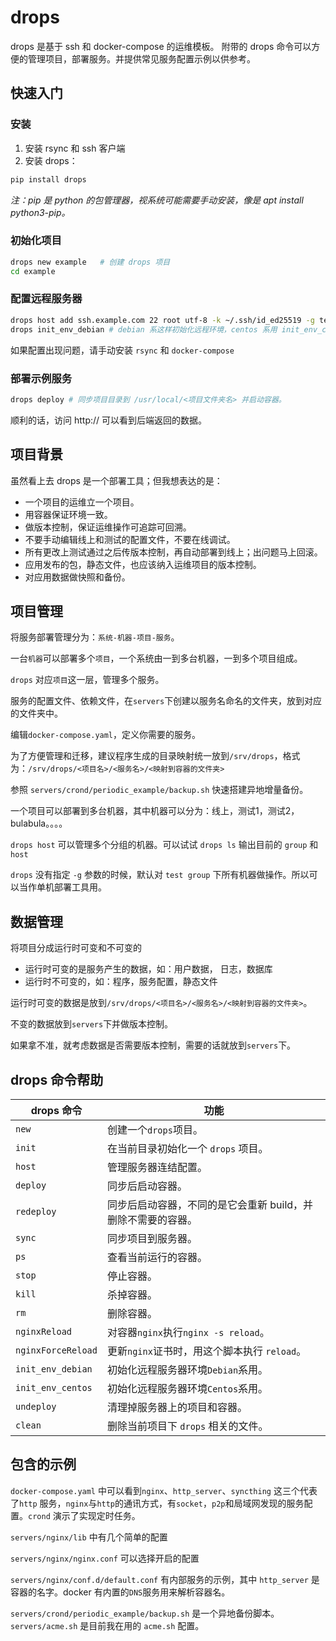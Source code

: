 # drops
drops 是基于 ssh 和 docker-compose 的运维模板。
附带的 drops 命令可以方便的管理项目，部署服务。并提供常见服务配置示例以供参考。

## 快速入门

### 安装

1. 安装 rsync 和 ssh 客户端
2. 安装 drops：

``` sh
pip install drops
```

*注：pip 是 python 的包管理器，视系统可能需要手动安装，像是 apt install python3-pip。*

### 初始化项目

```sh
drops new example	# 创建 drops 项目
cd example
```

### 配置远程服务器

```sh
drops host add ssh.example.com 22 root utf-8 -k ~/.ssh/id_ed25519 -g test	# 配置一个默认服务器到 test group。
drops init_env_debian # debian 系这样初始化远程环境，centos 系用 init_env_centos，要自备 docker 软件源。
```

如果配置出现问题，请手动安装 `rsync` 和 `docker-compose`

### 部署示例服务

```sh
drops deploy # 同步项目目录到 /usr/local/<项目文件夹名> 并启动容器。
```

顺利的话，访问 http://<ip> 可以看到后端返回的数据。

## 项目背景

虽然看上去 drops 是一个部署工具；但我想表达的是：

- 一个项目的运维立一个项目。
- 用容器保证环境一致。
- 做版本控制，保证运维操作可追踪可回溯。
- 不要手动编辑线上和测试的配置文件，不要在线调试。
- 所有更改上测试通过之后传版本控制，再自动部署到线上；出问题马上回滚。
- 应用发布的包，静态文件，也应该纳入运维项目的版本控制。
- 对应用数据做快照和备份。

## 项目管理

将服务部署管理分为：`系统-机器-项目-服务`。

一台`机器`可以部署多个`项目`，一个系统由一到多台机器，一到多个项目组成。

`drops` 对应`项目`这一层，管理多个服务。

服务的配置文件、依赖文件，在`servers`下创建以服务名命名的文件夹，放到对应的文件夹中。

编辑`docker-compose.yaml`，定义你需要的服务。

为了方便管理和迁移，建议程序生成的目录映射统一放到`/srv/drops`，格式为：`/srv/drops/<项目名>/<服务名>/<映射到容器的文件夹>`

参照 `servers/crond/periodic_example/backup.sh` 快速搭建异地增量备份。

一个项目可以部署到多台机器，其中机器可以分为：线上，测试1，测试2，bulabula。。。。

`drops host` 可以管理多个分组的机器。可以试试 `drops ls` 输出目前的 `group` 和 `host`

`drops` 没有指定 `-g` 参数的时候，默认对 `test group`  下所有机器做操作。所以可以当作单机部署工具用。

## 数据管理

将项目分成运行时可变和不可变的

- 运行时可变的是服务产生的数据，如：用户数据， 日志，数据库
- 运行时不可变的，如：程序，服务配置，静态文件

运行时可变的数据是放到`/srv/drops/<项目名>/<服务名>/<映射到容器的文件夹>`。

不变的数据放到`servers`下并做版本控制。

如果拿不准，就考虑数据是否需要版本控制，需要的话就放到`servers`下。

## drops 命令帮助

| drops 命令         | 功能                                                         |
| ------------------ | ------------------------------------------------------------ |
| `new`              | 创建一个`drops`项目。                                        |
| `init`             | 在当前目录初始化一个 `drops` 项目。                          |
| `host`             | 管理服务器连结配置。                                         |
| `deploy`           | 同步后启动容器。                                             |
| `redeploy`         | 同步后启动容器，不同的是它会重新 build，并删除不需要的容器。 |
| `sync`             | 同步项目到服务器。                                           |
| `ps`               | 查看当前运行的容器。                                         |
| `stop`             | 停止容器。                                                   |
| `kill`             | 杀掉容器。                                                   |
| `rm`               | 删除容器。                                                   |
| `nginxReload`      | 对容器`nginx`执行`nginx -s reload`。                         |
| `nginxForceReload` | 更新`nginx`证书时，用这个脚本执行 `reload`。                 |
| `init_env_debian`  | 初始化远程服务器环境`Debian`系用。                           |
| `init_env_centos`  | 初始化远程服务器环境`Centos`系用。                           |
| `undeploy`         | 清理掉服务器上的项目和容器。                                 |
| `clean`            | 删除当前项目下 `drops` 相关的文件。                          |

## 包含的示例

`docker-compose.yaml` 中可以看到`nginx`、`http_server`、`syncthing` 这三个代表了`http` 服务，`nginx`与`http`的通讯方式，有`socket`，`p2p`和局域网发现的服务配置。`crond` 演示了实现定时任务。

`servers/nginx/lib` 中有几个简单的配置

`servers/nginx/nginx.conf` 可以选择开启的配置

`servers/nginx/conf.d/default.conf` 有内部服务的示例，其中 `http_server` 是容器的名字。docker 有内置的`DNS`服务用来解析容器名。

`servers/crond/periodic_example/backup.sh` 是一个异地备份脚本。
`servers/acme.sh` 是目前我在用的 `acme.sh` 配置。
